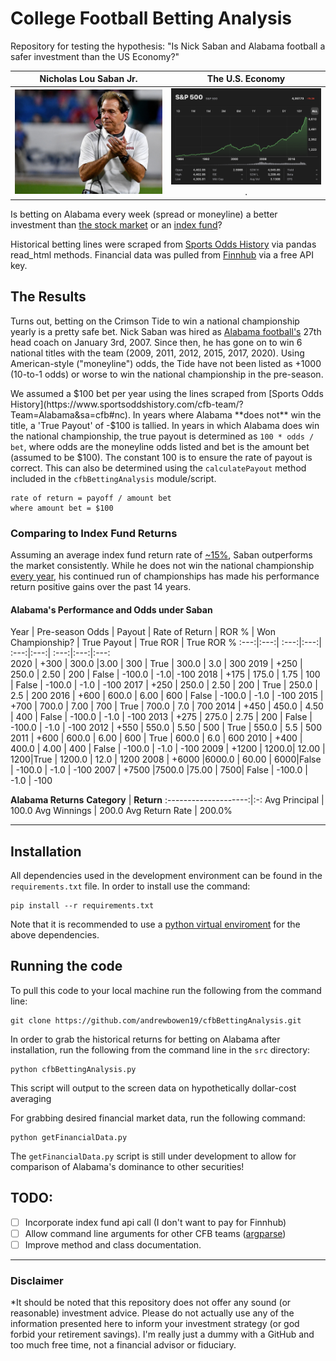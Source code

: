 # College Football Betting Analysis
Repository for testing the hypothesis: "Is Nick Saban and Alabama football a safer investment than the US Economy?"

Nicholas Lou Saban Jr. | The U.S. Economy
:------------:|:------------------:
![](/img/the_croatian_atm.png?raw=true) |  ![](/img/index_funds_graph.png?raw=true).

Is betting on Alabama every week (spread or moneyline) a better investment than [the stock market](https://www.spglobal.com/marketintelligence/en/news-insights/latest-news-headlines/s-p-500-returns-to-halve-in-coming-decade-8211-goldman-sachs-59439981) or an [index fund](https://www.businessinsider.com/personal-finance/average-stock-market-return)?

Historical betting lines were scraped from [Sports Odds History](https://www.sportsoddshistory.com/cfb-team/?Team=Alabama&sa=cfb#nc) via pandas read_html methods. Financial data was pulled from [Finnhub](https://finnhub.io) via a free API key. 

## The Results

Turns out, betting on the Crimson Tide to win a national championship yearly is a pretty safe bet. Nick Saban was hired as [Alabama football's](https://en.wikipedia.org/wiki/Alabama_Crimson_Tide_football) 27th head coach on January 3rd, 2007. Since then, he has gone on to win 6 national titles with the team (2009, 2011, 2012, 2015, 2017, 2020). Using American-style ("moneyline") odds, the Tide have not been listed as +1000 (10-to-1 odds) or worse to win the national championship in the pre-season.

We assumed a $100 bet per year using the lines scraped from [Sports Odds History](https://www.sportsoddshistory.com/cfb-team/?Team=Alabama&sa=cfb#nc). In years where Alabama **does not** win the title, a 'True Payout' of -$100 is tallied. In years in which Alabama does win the national championship, the true payout is determined as `100 * odds / bet`, where odds are the moneyline odds listed and bet is the amount bet (assumed to be $100). The constant 100 is to ensure the rate of payout is correct. This can also be determined using the `calculatePayout` method included in the `cfbBettingAnalysis` module/script.

    rate of return = payoff / amount bet
    where amount bet = $100
    
    
### Comparing to Index Fund Returns
Assuming an average index fund return rate of [~15%](https://www.investopedia.com/ask/answers/042415/what-average-annual-return-sp-500.asp), Saban outperforms the market consistently. While he does not win the national championship [every year](https://www.sports-reference.com/cfb/schools/louisiana-state/2019.html), his continued run of championships has made his performance return positive gains over the past 14 years. 

#### Alabama's Performance and Odds under Saban
Year | Pre-season Odds |  Payout | Rate of Return | ROR % | Won Championship? | True Payout | True ROR | True ROR %                                         :---:|:---:| :---:|:---:| :---:|:---:| :---:|:---:|:---:                     
2020 | +300  | 300.0   |3.00  |  300   |  True   |      300.0    |   3.0   |     300
2019 |  +250 |  250.0  | 2.50 |   200  |  False |       -100.0  |    -1.0|        -100
2018 | +175  | 175.0  | 1.75  |  100   |  False |      -100.0   |   -1.0 |       -100
2017 | +250  | 250.0  | 2.50  |  200   |  True   |      250.0    |   2.5   |       200
2016 | +600  | 600.0  | 6.00  |  600   |  False |      -100.0   |   -1.0 |       -100
2015 | +700  | 700.0  | 7.00  |  700   |  True  |      700.0     |  7.0   |      700
2014 | +450  | 450.0  | 4.50  |  400   |  False |      -100.0   |   -1.0 |       -100
2013 | +275  | 275.0  | 2.75  |  200   |  False |      -100.0   |   -1.0  |      -100
2012 | +550  | 550.0  | 5.50  |  500   |  True  |      550.0     |  5.5     |    500
2011 | +600  | 600.0  | 6.00  |  600   |  True   |     600.0     |  6.0     |    600
2010 | +400  | 400.0  | 4.00  |  400   |  False  |     -100.0   |   -1.0  |      -100
2009 | +1200 | 1200.0|  12.00 |  1200|True   |    1200.0    |  12.0  |      1200
2008 | +6000  |6000.0 | 60.00 |  6000|False |      -100.0   |   -1.0  |      -100
2007 | +7500  |7500.0  |75.00 |  7500| False |      -100.0  |    -1.0  |      -100

**Alabama Returns**
**Category** | **Return**
:--------------------:|:-:
Avg Principal  | 100.0
Avg Winnings | 200.0
Avg Return Rate | 200.0%

---
## Installation
All dependencies used in the development environment can be found in the `requirements.txt` file. In order to install use the command:

    pip install --r requirements.txt
    
Note that it is recommended to use a [python virtual enviroment](https://docs.python.org/3/library/venv.html) for the above dependencies.

## Running the code

To pull this code to your local machine run the following from the command line:

    git clone https://github.com/andrewbowen19/cfbBettingAnalysis.git

In order to grab the historical returns for betting on Alabama after installation, run the following from the command line in the `src` directory:

    python cfbBettingAnalysis.py
    
This script will output to the screen data on hypothetically dollar-cost averaging 

For grabbing desired financial market data, run the following command:

    python getFinancialData.py
    
The `getFinancialData.py` script is still under development to allow for comparison of Alabama's dominance to other securities!

## TODO:

- [ ] Incorporate index fund api call (I don't want to pay for Finnhub)
- [ ] Allow command line arguments for other CFB teams ([argparse](https://docs.python.org/3/library/argparse.html))
- [ ] Improve method and class documentation.

---
### Disclaimer
*It should be noted that this repository does not offer any sound (or reasonable) investment advice. Please do not actually use any of the information presented here to inform your investment strategy (or god forbid your retirement savings). I'm really just a dummy with a GitHub and too much free time, not a financial advisor or fiduciary.



